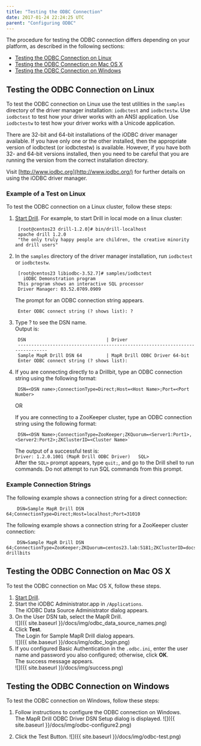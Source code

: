 ```yaml
---
title: "Testing the ODBC Connection"
date: 2017-01-24 22:24:25 UTC
parent: "Configuring ODBC"
---
```

The procedure for testing the ODBC connection differs depending on your platform, as described in the following sections:

* [Testing the ODBC Connection on Linux]({{site.baseurl}}/docs/testing-the-odbc-connection/#testing-the-odbc-connection-on-linux)
* [Testing the ODBC Connection on Mac OS X]({{site.baseurl}}/docs/testing-the-odbc-connection/#testing-the-odbc-connection-on-mac-os-x)
* [Testing the ODBC Connection on Windows]({{site.baseurl}}/docs/testing-the-odbc-connection/#testing-the-odbc-connection-on-windows)

## Testing the ODBC Connection on Linux

To test the ODBC connection on Linux use the test utilities in the `samples` directory of the driver manager installation: `iodbctest` and `iodbctestw`. Use `iodbctest` to
test how your driver works with an ANSI application. Use `iodbctestw` to test
how your driver works with a Unicode application.

There are 32-bit and 64-bit installations of the iODBC driver manager available. If you have only one or the other installed, then the appropriate version of iodbctest (or iodbctestw) is available. However, if you have both 32- and 64-bit versions installed, then you need to be careful that you are running the version from the correct installation directory.

Visit [http://www.iodbc.org](http://www.iodbc.org/) for further details on
using the iODBC driver manager.

### Example of a Test on Linux

To test the ODBC connection on a Linux cluster, follow these steps:

1. [Start Drill]({{site.baseurl}}/docs/starting-drill-on-linux-and-mac-os-x/). For example, to start Drill in local mode on a linux cluster:  

        [root@centos23 drill-1.2.0]# bin/drill-localhost
        apache drill 1.2.0 
        "the only truly happy people are children, the creative minority and drill users"

2. In the `samples` directory of the driver manager installation, run `iodbctest` or `iodbctestw`.  

        [root@centos23 libiodbc-3.52.7]# samples/iodbctest
          iODBC Demonstration program
        This program shows an interactive SQL processor
        Driver Manager: 03.52.0709.0909
   The prompt for an ODBC connection string appears.  

        Enter ODBC connect string (? shows list): ?

3. Type ? to see the DSN name.  
   Output is:

        DSN                              | Driver                                  
        ------------------------------------------------------------------------------
        Sample MapR Drill DSN 64         | MapR Drill ODBC Driver 64-bit           
        Enter ODBC connect string (? shows list):

4. If you are connecting directly to a Drillbit, type an ODBC connection string using the following format:

        DSN=<DSN name>;ConnectionType=Direct;Host=<Host Name>;Port=<Port Number>
     
     OR
     
     If you are connecting to a ZooKeeper cluster, type an ODBC connection string using the following format:

        DSN=<DSN Name>;ConnectionType=ZooKeeper;ZKQuorum=<Server1:Port1>,<Server2:Port2>;ZKClusterID=<Cluster Name>`

     The output of a successful test is:  
     `Driver: 1.2.0.1001 (MapR Drill ODBC Driver)  
     SQL> `  
     After the `SQL>` prompt appears, type `quit;`, and go to the Drill shell to run commands. Do not attempt to run SQL commands from this prompt.

### Example Connection Strings

The following example shows a connection string for a direct connection:

        DSN=Sample MapR Drill DSN 64;ConnectionType=Direct;Host=localhost;Port=31010

The following example shows a connection string for a ZooKeeper cluster connection:

        DSN=Sample MapR Drill DSN 64;ConnectionType=ZooKeeper;ZKQuorum=centos23.lab:5181;ZKClusterID=docs41cluster-drillbits

## Testing the ODBC Connection on Mac OS X

To test the ODBC connection on Mac OS X, follow these steps.

1. [Start Drill]({{site.baseurl}}/docs/starting-drill-on-linux-and-mac-os-x/).  
2. Start the iODBC Administrator.app in `/Applications`.  
   The iODBC Data Source Administrator dialog appears. 
3. On the User DSN tab, select the MapR Drill.  
   ![]({{ site.baseurl }}/docs/img/odbc_data_source_names.png)  
4. Click **Test**.  
   The Login for Sample MapR Drill dialog appears.  
   ![]({{ site.baseurl }}/docs/img/odbc_login.png)  
5. If you configured Basic Authentication in the `.odbc.ini`, enter the user name and password you also configured; otherwise, click **OK**.  
   The success message appears.  
   ![]({{ site.baseurl }}/docs/img/success.png)  
   
## Testing the ODBC Connection on Windows

To test the ODBC connection on Windows, follow these steps:

1. Follow instructions to configure the ODBC connection on Windows.  
   The MapR Drill ODBC Driver DSN Setup dialog is displayed.
   ![]({{ site.baseurl }}/docs/img/odbc-configure2.png)

2. Click the Test Button.
   ![]({{ site.baseurl }}/docs/img/odbc-test.png)
